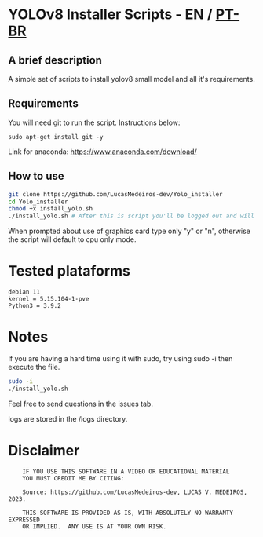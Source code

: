 # YOLOv8 Installer Scripts - EN / [PT-BR](https://github.com/LucasMedeiros-dev/Yolo_installer/blob/main/LEIA-ME.md)
## A brief description
A simple set of scripts to install yolov8 small model and all it's requirements.
## Requirements
You will need git to run the script.
Instructions below:
```
sudo apt-get install git -y
```
Link for anaconda: https://www.anaconda.com/download/
## How to use
```bash
git clone https://github.com/LucasMedeiros-dev/Yolo_installer
cd Yolo_installer
chmod +x install_yolo.sh
./install_yolo.sh # After this is script you'll be logged out and will need to log in again.
```
When prompted about use of graphics card type only "y" or "n", otherwise the script will default to cpu only mode.

# Tested plataforms
```
debian 11
kernel = 5.15.104-1-pve
Python3 = 3.9.2
```
# Notes
If you are having a hard time using it with sudo, try using sudo -i then execute the file.
```bash
sudo -i 
./install_yolo.sh
```
Feel free to send questions in the issues tab.

logs are stored in the /logs directory.

# Disclaimer
		IF YOU USE THIS SOFTWARE IN A VIDEO OR EDUCATIONAL MATERIAL
		YOU MUST CREDIT ME BY CITING:
		
		Source: https://github.com/LucasMedeiros-dev, LUCAS V. MEDEIROS, 2023.
		
		THIS SOFTWARE IS PROVIDED AS IS, WITH ABSOLUTELY NO WARRANTY EXPRESSED
		OR IMPLIED.  ANY USE IS AT YOUR OWN RISK. 

